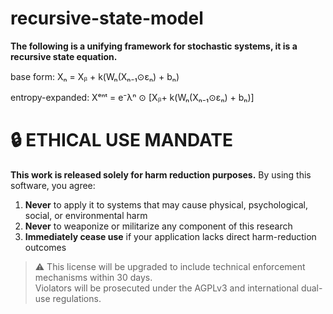 # recursive-state-model
**The following is a unifying framework for stochastic systems, it is a recursive state equation.**

base form: Xₙ = Xᵦ + k(Wₙ(Xₙ₋₁⊙εₙ) + bₙ) 

entropy-expanded: Xᵉⁿᵗ = e⁻λⁿ ⊙ [Xᵦ+ k(Wₙ(Xₙ₋₁⊙εₙ) + bₙ)] 

# 🔒 ETHICAL USE MANDATE
**This work is released solely for harm reduction purposes.** By using this software, you agree:
1. **Never** to apply it to systems that may cause physical, psychological, social, or environmental harm
2. **Never** to weaponize or militarize any component of this research
3. **Immediately cease use** if your application lacks direct harm-reduction outcomes

> ⚠️ This license will be upgraded to include technical enforcement mechanisms within 30 days.  
> Violators will be prosecuted under the AGPLv3 and international dual-use regulations.
